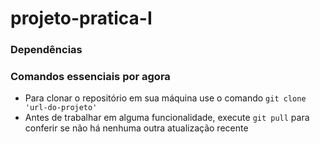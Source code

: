 # projeto-pratica-I

### Dependências

### Comandos essenciais por agora
- Para clonar o repositório em sua máquina use o comando ```git clone 'url-do-projeto'``` <br>
- Antes de trabalhar em alguma funcionalidade, execute ```git pull``` para conferir se não há nenhuma outra atualização recente
